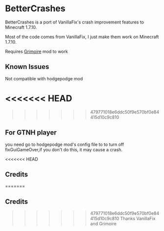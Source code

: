 # BetterCrashes

BetterCrashes is a port of VanillaFix's crash improvement features to Minecraft 1.7.10.

Most of the code comes from VanillaFix, I just make them work on Minecraft 1.7.10.

Requires [Grimoire](https://github.com/CrucibleMC/Grimoire) mod to work

## Known Issues

Not compatible with hodgepodge mod

<<<<<<< HEAD
=======

>>>>>>> 479771018e6ddc50f9e570bf0e84415d10c9c810
## For GTNH player

you need go to hodgepodge mod's config file to to turn off fixGuiGameOver,if you don't do this, it may cause a crash.

<<<<<<< HEAD
## Credits
=======
## Credits 
>>>>>>> 479771018e6ddc50f9e570bf0e84415d10c9c810
Thanks VanillaFix and Grimoire

